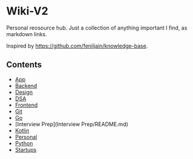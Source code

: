 # Wiki-V2
Personal reosource hub. Just a collection of anything important I find, as markdown links.

Inspired by https://github.com/feniljain/knowledge-base.

## Contents
* [App](App/README.md)
* [Backend](Backend/README.md)
* [Design](Design/README.md)
* [DSA](DSA/README.md)
* [Frontend](Frontend/README.md)
* [Git](Git/README.md)
* [Go](Go/README.md)
* [Interview Prep](Interview Prep/README.md)
* [Kotlin](Kotlin/README.md)
* [Personal](Personal/README.md)
* [Python](Python/README.md)
* [Startups](Startups/README.md)

